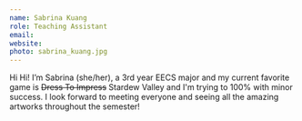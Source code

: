 ```yaml
---
name: Sabrina Kuang
role: Teaching Assistant
email:
website:
photo: sabrina_kuang.jpg
---
```


Hi Hi! I’m Sabrina (she/her), a 3rd year EECS major and my current favorite game is ~~Dress To Impress~~ Stardew Valley and I'm trying to 100% with minor success. I look forward to meeting everyone and seeing all the amazing artworks throughout the semester! 

